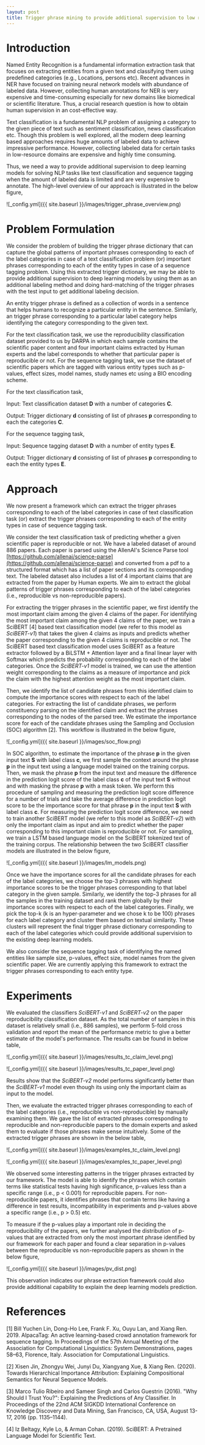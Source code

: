 ```yaml
---
layout: post
title: Trigger phrase mining to provide additional supervision to low resource NLP tasks!
---
```


# Introduction

Named Entity Recognition is a fundamental information extraction task that focuses on extracting entities from a given 
text and classifying them using predefined categories (e.g., Locations, persons etc). Recent advances in NER have focused 
on training neural network models with abundance of labeled data. However, collecting human annotations for NER is very 
expensive and time-consuming especially for new domains like biomedical or scientific literature. Thus, a crucial research
question is how to obtain human supervision in an cost-effective way. 

Text classification is a fundamental NLP problem of assigning a category to the given piece of text such as sentiment 
classification, news classification etc. Though this problem is well explored, all the modern deep learning based approaches
requires huge amounts of labeled data to achieve impressive performance. However, collecting labeled data for certain tasks
in low-resource domains are expensive and highly time consuming. 

Thus, we need a way to provide additional supervision to deep learning models for solving NLP tasks like text classification
and sequence tagging when the amount of labeled data is limited and are very expensive to annotate. The high-level overview of
our approach is illustrated in the below figure, 

![_config.yml]({{ site.baseurl }}/images/trigger_phrase_overview.png)

# Problem Formulation

We consider the problem of building the trigger phrase dictionary that can capture the global patterns of important phrases
corresponding to each of the label categories in case of a text classification problem (or) important phrases corresponding
to each of the entity types in case of a sequence tagging problem. Using this extracted trigger dictionary, we may be able
to provide additional supervision to deep learning models by using them as an additional labeling method and doing 
hard-matching of the trigger phrases with the test input to get additional labeling decision.

An entity trigger phrase is defined as a collection of words in a sentence that helps humans to recognize a particular 
entity in the sentence. Similarly, an trigger phrase corresponding to a particular label category helps identifying the 
category corresponding to the given text.

For the text classification task, we use the reproducibility classification dataset provided to us by DARPA in which each
sample contains the scientific paper content and four important claims extracted by Human experts and the label corresponds
to whether that particular paper is reproducible or not. For the sequence tagging task, we use the dataset of scientific
papers which are tagged with various entity types such as p-values, effect sizes, model names, study names etc using a 
BIO encoding scheme.

For the text classification task, 

Input: Text classification dataset **D** with a number of categories **C**. 

Output: Trigger dictionary **d** consisting of list of phrases **p** corresponding to each the categories **C**. 

For the sequence tagging task, 

Input: Sequence tagging dataset **D** with a number of entity types **E**. 

Output: Trigger dictionary **d** consisting of list of phrases **p** corresponding to each the entity types **E**. 

# Approach

We now present a framework which can extract the trigger phrases corresponding to each of the label categories in case 
of text classification task (or) extract the trigger phrases corresponding to each of the entity types in case of sequence
 tagging task. 

We consider the text classification task of predicting whether a given scientific paper is reproducible or not.  We have
a labeled dataset of around 886 papers. Each paper is parsed using the AllenAI's Science Parse tool 
[https://github.com/allenai/science-parse](https://github.com/allenai/science-parse) and converted from a pdf to a structured format which has a list 
of paper sections and its corresponding text. The labeled dataset also includes a list of 4 important claims that are extracted 
from the paper by Human experts. We aim to extract the global patterns of trigger phrases corresponding to each of the 
label categories (i.e., reproducible vs non-reproducible papers). 

For extracting the trigger phrases in the scientific paper, we first identify the most important claim among the given 
4 claims of the paper. For identifying the most important claim among the given 4 claims of the paper, we train a SciBERT
[4] based text classification model (we refer to this model as *SciBERT-v1*) that takes the given 4 claims as inputs
and predicts whether the paper corresponding to the given 4 claims is reproducible or not. The SciBERT based text 
classification model uses SciBERT as a feature extractor followed by a  BiLSTM + Attention layer and a final linear layer 
with Softmax which predicts the probability corresponding to each of the label categories. Once the *SciBERT-v1* model 
is trained, we can use the attention weight corresponding to the claims as a measure of importance and pick the claim with 
the highest attention weight as the most important claim.

Then, we identify the list of candidate phrases from this identified claim to compute the importance scores with respect 
to each of the label categories. For extracting the list of candidate phrases, we perform constituency parsing on the 
identified claim and extract the phrases corresponding to the nodes of the parsed tree. We estimate the importance score 
for each of the candidate phrases using the Sampling and Occlusion (SOC) algorithm [2]. This workflow is illustrated in 
the below figure, 

![_config.yml]({{ site.baseurl }}/images/soc_flow.png)

In SOC algorithm, to estimate the importance of the phrase **p** in the given input text **S** 
with label class **c**, we first sample the context around the phrase **p** in the input text using a language model trained 
on the training corpus. Then, we mask the phrase **p** from the input text and measure the difference in the prediction logit 
score of the label class **c** of the input text **S** without and with masking the phrase **p** with a mask token. We perform 
this procedure of sampling and measuring the prediction logit score difference for a number of trials and take the average 
difference in prediction logit score to be the importance score for that phrase **p** in the input text **S** with label 
class **c**. For measuring the prediction logit score difference, we need to train another SciBERT model (we refer to this 
model as *SciBERT-v2*) with only the important claim as input and aim to predict whether the paper corresponding to 
this important claim is reproducible or not. For sampling, we train a LSTM based language model on the SciBERT tokenized 
text of the training corpus. The relationship between the two SciBERT classifier models are illustrated in the below figure,

![_config.yml]({{ site.baseurl }}/images/lm_models.png)

Once we have the importance scores for all the candidate phrases for each of the label categories, we choose the top-3 
phrases with highest importance scores to be the trigger phrases corresponding to that label category in the given sample. 
Similarly, we identify the top-3 phrases for all the samples in the training dataset and rank them globally by their 
importance scores with respect to each of the label categories. Finally, we pick the top-k (k is an hyper-parameter 
and we chose k to be 100) phrases for each label category and cluster them based on textual similarity. These clusters 
will represent the final trigger phrase dictionary corresponding to each of the label categories which could provide 
additional supervision to the existing deep learning models.

We also consider the sequence tagging task of identifying the named entities like sample size, p-values, effect size, 
model names from the given scientific paper. We are currently applying this framework to extract the trigger phrases 
corresponding to each entity type.

# Experiments

We evaluated the classifiers *SciBERT-v1* and *SciBERT-v2* on the paper reproducibility classification dataset. 
As the total number of samples in this dataset is relatively small (i.e., 886 samples), we perform 5-fold cross validation 
and report the mean of the performance metric to give a better estimate of the model's performance. The results can be 
found in below table,

![_config.yml]({{ site.baseurl }}/images/results_tc_claim_level.png)

![_config.yml]({{ site.baseurl }}/images/results_tc_paper_level.png)

Results show that the *SciBERT-v2* model performs significantly better 
than the *SciBERT-v1* model even though its using only the important claim as input to the model.

Then, we evaluate the extracted trigger phrases corresponding to each of the label categories (i.e., reproducible vs 
non-reproducible) by manually examining them. We gave the list of extracted phrases corresponding to reproducible and 
non-reproducible papers to the domain experts and asked them to evaluate if those phrases make sense intuitively. Some 
of the extracted trigger phrases are shown in the below table,

![_config.yml]({{ site.baseurl }}/images/examples_tc_claim_level.png)

![_config.yml]({{ site.baseurl }}/images/examples_tc_paper_level.png)

We observed some interesting patterns in the trigger phrases extracted by our framework. The model is able to identify 
the phrases which contain terms like statistical tests having high significance, p-values less than a specific range 
(i.e., p < 0.001) for reproducible papers. For non-reproducible papers, it identifies phrases that contain terms like 
having a difference in test results, incompatibility in experiments and p-values above a specific range (i.e., p > 0.5) etc.

To measure if the p-values play a important role in deciding the reproducibility of the papers, we further analysed the 
distribution of p-values that are extracted from only the most important phrase identified by our framework for each paper 
and found a clear separation in p-values between the reproducible vs non-reproducible papers as shown in the below figure,

![_config.yml]({{ site.baseurl }}/images/pv_dist.png)

This observation indicates our phrase extraction framework could also provide additional capability 
to explain the deep learning models prediction. 

# References

[1] Bill Yuchen Lin, Dong-Ho Lee, Frank F. Xu, Ouyu Lan, and Xiang Ren. 2019. AlpacaTag: An active learning-based crowd annotation framework for sequence tagging. In Proceedings of the 57th Annual
Meeting of the Association for Computational Linguistics: System Demonstrations, pages 58–63, Florence, Italy. Association for Computational Linguistics.

[2] Xisen Jin, Zhongyu Wei, Junyi Du, Xiangyang Xue, & Xiang Ren. (2020). Towards Hierarchical Importance Attribution: Explaining Compositional Semantics for Neural Sequence Models.

[3] Marco Tulio Ribeiro and Sameer Singh and Carlos Guestrin (2016). "Why Should I Trust You?": Explaining the Predictions of Any Classifier. In Proceedings of the 22nd ACM SIGKDD International Conference on Knowledge Discovery and Data Mining, San Francisco, CA, USA, August 13-17, 2016 (pp. 1135–1144).

[4] Iz Beltagy, Kyle Lo, & Arman Cohan. (2019). SciBERT: A Pretrained Language Model for Scientific Text.





